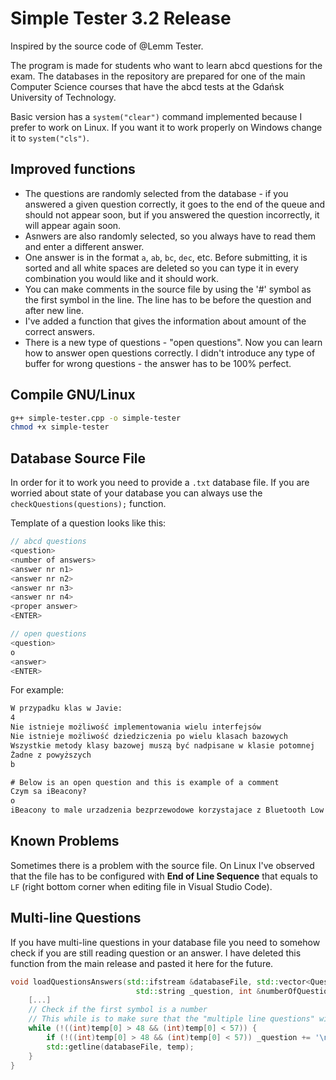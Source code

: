 # Simple Tester 3.2 Release

Inspired by the source code of @Lemm Tester. 

The program is made for students who want to learn abcd questions for the exam. The databases in the repository are prepared for one of the main Computer Science courses that have the abcd tests at the Gdańsk University of Technology.

Basic version has a `system("clear")` command implemented because I prefer to work on Linux. If you want it to work properly on Windows change it to `system("cls")`.

## Improved functions

- The questions are randomly selected from the database - if you answered a given question correctly, it goes to the end of the queue and should not appear soon, but if you answered the question incorrectly, it will appear again soon.
- Asnwers are also randomly selected, so you always have to read them and enter a different answer.
- One answer is in the format `a`, `ab`, `bc`, `dec`, etc. Before submitting, it is sorted and all white spaces are deleted so you can type it in every combination you would like and it should work.
- You can make comments in the source file by using the '#' symbol as the first symbol in the line. The line has to be before the question and after new line.
- I've added a function that gives the information about amount of the correct answers. 
- There is a new type of questions - "open questions". Now you can learn how to answer open questions correctly. I didn't introduce any type of buffer for wrong questions - the answer has to be 100% perfect.

## Compile GNU/Linux

```bash
g++ simple-tester.cpp -o simple-tester
chmod +x simple-tester
```

## Database Source File

In order for it to work you need to provide a `.txt` database file. If you are worried about state of your database you can always use the `checkQuestions(questions);` function.

Template of a question looks like this:

```c++
// abcd questions
<question>
<number of answers>
<answer nr n1>
<answer nr n2>
<answer nr n3>
<answer nr n4>
<proper answer>
<ENTER>

// open questions
<question>
o
<answer>
<ENTER>
```

For example:

```txt
W przypadku klas w Javie:
4
Nie istnieje możliwość implementowania wielu interfejsów
Nie istnieje możliwość dziedziczenia po wielu klasach bazowych
Wszystkie metody klasy bazowej muszą być nadpisane w klasie potomnej
Żadne z powyższych
b

# Below is an open question and this is example of a comment
Czym sa iBeacony?
o
iBeacony to male urzadzenia bezprzewodowe korzystajace z Bluetooth Low Energy. Glownym przeznaczeniem takich urzadzen jest regularne wysylanie ramek o stalych danych (z 1Hz do 10Hz)

```

## Known Problems

Sometimes there is a problem with the source file. On Linux I've observed that the file has to be configured with **End of Line Sequence** that equals to `LF` (right bottom corner when editing file in Visual Studio Code).

## Multi-line Questions

If you have multi-line questions in your database file you need to somehow check if you are still reading question or an answer. I have deleted this function from the main release and pasted it here for the future.

```c++
void loadQuestionsAnswers(std::ifstream &databaseFile, std::vector<Question> &questions, 
							std::string _question, int &numberOfQuestions){
    [...]           
    // Check if the first symbol is a number
    // This while is to make sure that the "multiple line questions" will get processed too
    while (!((int)temp[0] > 48 && (int)temp[0] < 57)) { 
        if (!((int)temp[0] > 48 && (int)temp[0] < 57)) _question += '\n' + temp;
        std::getline(databaseFile, temp);
    }
}
```
